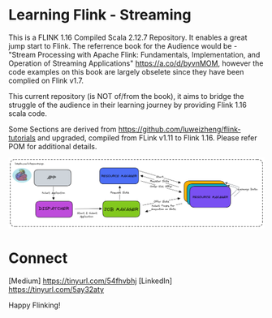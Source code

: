 # Learning Flink - Streaming 
This is a FLINK 1.16 Compiled Scala 2.12.7 Repository. It enables a great jump start to Flink. The referrence book for the Audience would be - "Stream Processing with Apache Flink: Fundamentals, Implementation, and Operation of Streaming Applications" https://a.co/d/byvnMOM, however the code examples on this book are largely obselete since they have been complied on Flink v1.7.

This current repository (is NOT of/from the book), it aims to bridge the struggle of the audience in their learning journey by providing Flink 1.16 scala code. 

Some Sections are derived from https://github.com/luweizheng/flink-tutorials and upgraded, compiled from FLink v1.11 to Flink 1.16. 
Please refer POM for additional details.

![alt text](https://github.com/keshavksingh/flink-streaming-project/blob/main/Flink-Architecture.png?raw=true)

# Connect 
[Medium] https://tinyurl.com/54fhvbhj
[LinkedIn] https://tinyurl.com/5ay32aty

Happy Flinking!
